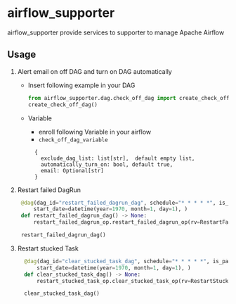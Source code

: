 # airflow_supporter

airflow_supporter provide services to supporter to manage Apache Airflow

## Usage

1. Alert email on off DAG and turn on DAG automatically
    - Insert following example in your DAG
      ```python
      from airflow_supporter.dag.check_off_dag import create_check_off_dag
      create_check_off_dag()
      ```

    - Variable
      - enroll following Variable in your airflow
      - `check_off_dag_variable`
      ```
        {
          exclude_dag_list: list[str],  default empty list,
          automatically_turn_on: bool, default true,
          email: Optional[str]
        }
      ```

2. Restart failed DagRun
   ```python
    @dag(dag_id="restart_failed_dagrun_dag", schedule="* * * * *", is_paused_upon_creation=False, catchup=False,
        start_date=datetime(year=1970, month=1, day=1), )
    def restart_failed_dagrun_dag() -> None:
        restart_failed_dagrun_op.restart_failed_dagrun_op(rv=RestartFailedDagrunVariable())

    restart_failed_dagrun_dag()
   ```

3. Restart stucked Task
   ```python
     @dag(dag_id="clear_stucked_task_dag", schedule="* * * * *", is_paused_upon_creation=False, catchup=False,
         start_date=datetime(year=1970, month=1, day=1), )
     def clear_stucked_task_dag() -> None:
         restart_stucked_task_op.clear_stucked_task_op(rv=RestartStuckedTaskVariable())
   
     clear_stucked_task_dag()
   ```
